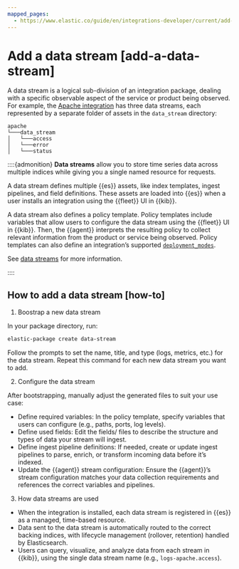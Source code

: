 ```yaml
---
mapped_pages:
  - https://www.elastic.co/guide/en/integrations-developer/current/add-a-data-stream.html
---
```


# Add a data stream [add-a-data-stream]

A data stream is a logical sub-division of an integration package, dealing with a specific observable aspect of the service or product being observed. For example, the [Apache integration](https://github.com/elastic/integrations/tree/main/packages/apache) has three data streams, each represented by a separate folder of assets in the `data_stream` directory:

```text
apache
└───data_stream
│   └───access
│   └───error
│   └───status
```

::::{admonition}
**Data streams** allow you to store time series data across multiple indices while giving you a single named resource for requests.

A data stream defines multiple {{es}} assets, like index templates, ingest pipelines, and field definitions. These assets are loaded into {{es}} when a user installs an integration using the {{fleet}} UI in {{kib}}.

A data stream also defines a policy template. Policy templates include variables that allow users to configure the data stream using the {{fleet}} UI in {{kib}}. Then, the {{agent}} interprets the resulting policy to collect relevant information from the product or service being observed. Policy templates can also define an integration’s supported [`deployment_modes`](/extend/define-deployment-modes.md#deployment_modes).

See [data streams](docs-content://reference/fleet/data-streams.md) for more information.

::::

## How to add a data stream [how-to]

1. Boostrap a new data stream

In your package directory, run:

```bash
elastic-package create data-stream
```

Follow the prompts to set the name, title, and type (logs, metrics, etc.) for the data stream. Repeat this command for each new data stream you want to add.

2. Configure the data stream

After bootstrapping, manually adjust the generated files to suit your use case:

* Define required variables:
In the policy template, specify variables that users can configure (e.g., paths, ports, log levels).
* Define used fields:
Edit the fields/ files to describe the structure and types of data your stream will ingest.
* Define ingest pipeline definitions:
If needed, create or update ingest pipelines to parse, enrich, or transform incoming data before it’s indexed.
* Update the {{agent}} stream configuration:
Ensure the {{agent}}’s stream configuration matches your data collection requirements and references the correct variables and pipelines.

3. How data streams are used

* When the integration is installed, each data stream is registered in {{es}} as a managed, time-based resource.
* Data sent to the data stream is automatically routed to the correct backing indices, with lifecycle management (rollover, retention) handled by Elasticsearch.
* Users can query, visualize, and analyze data from each stream in {{kib}}, using the single data stream name (e.g., `logs-apache.access`).
